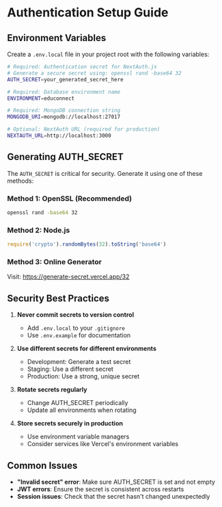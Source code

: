 # Authentication Setup Guide

## Environment Variables

Create a `.env.local` file in your project root with the following variables:

```bash
# Required: Authentication secret for NextAuth.js
# Generate a secure secret using: openssl rand -base64 32
AUTH_SECRET=your_generated_secret_here

# Required: Database environment name
ENVIRONMENT=educonnect

# Required: MongoDB connection string
MONGODB_URI=mongodb://localhost:27017

# Optional: NextAuth URL (required for production)
NEXTAUTH_URL=http://localhost:3000
```

## Generating AUTH_SECRET

The `AUTH_SECRET` is critical for security. Generate it using one of these methods:

### Method 1: OpenSSL (Recommended)
```bash
openssl rand -base64 32
```

### Method 2: Node.js
```javascript
require('crypto').randomBytes(32).toString('base64')
```

### Method 3: Online Generator
Visit: https://generate-secret.vercel.app/32

## Security Best Practices

1. **Never commit secrets to version control**
   - Add `.env.local` to your `.gitignore`
   - Use `.env.example` for documentation

2. **Use different secrets for different environments**
   - Development: Generate a test secret
   - Staging: Use a different secret
   - Production: Use a strong, unique secret

3. **Rotate secrets regularly**
   - Change AUTH_SECRET periodically
   - Update all environments when rotating

4. **Store secrets securely in production**
   - Use environment variable managers
   - Consider services like Vercel's environment variables

## Common Issues

- **"Invalid secret" error**: Make sure AUTH_SECRET is set and not empty
- **JWT errors**: Ensure the secret is consistent across restarts
- **Session issues**: Check that the secret hasn't changed unexpectedly